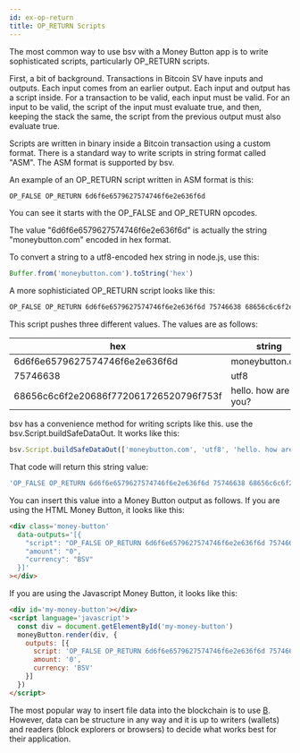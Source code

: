 ```yaml
---
id: ex-op-return
title: OP_RETURN Scripts
---
```


The most common way to use bsv with a Money Button app is to write sophisticated scripts, particularly OP_RETURN scripts.

First, a bit of background. Transactions in Bitcoin SV have inputs and outputs. Each input comes from an earlier output. Each input and output has a script inside. For a transaction to be valid, each input must be valid. For an input to be valid, the script of the input must evaluate true, and then, keeping the stack the same, the script from the previous output must also evaluate true.

Scripts are written in binary inside a Bitcoin transaction using a custom format. There is a standard way to write scripts in string format called "ASM". The ASM format is supported by bsv.

An example of an OP_RETURN script written in ASM format is this:
```sh
OP_FALSE OP_RETURN 6d6f6e6579627574746f6e2e636f6d
```

You can see it starts with the OP_FALSE and OP_RETURN opcodes.

The value "6d6f6e6579627574746f6e2e636f6d" is actually the string "moneybutton.com" encoded in hex format.

To convert a string to a utf8-encoded hex string in node.js, use this:
```javascript
Buffer.from('moneybutton.com').toString('hex')
```

A more sophisticiated OP_RETURN script looks like this:
```sh
OP_FALSE OP_RETURN 6d6f6e6579627574746f6e2e636f6d 75746638 68656c6c6f2e20686f772061726520796f753f
```

This script pushes three different values. The values are as follows:

| hex                                    | string              |
|----------------------------------------|---------------------|
| 6d6f6e6579627574746f6e2e636f6d         | moneybutton.com     |
| 75746638                               | utf8                |
| 68656c6c6f2e20686f772061726520796f753f | hello. how are you? |

bsv has a convenience method for writing scripts like this. use the bsv.Script.buildSafeDataOut. It works like this:

```javascript
bsv.Script.buildSafeDataOut(['moneybutton.com', 'utf8', 'hello. how are you?']).toASM()
```

That code will return this string value:
```javascript
'OP_FALSE OP_RETURN 6d6f6e6579627574746f6e2e636f6d 75746638 68656c6c6f2e20686f772061726520796f753f'
```

You can insert this value into a Money Button output as follows. If you are using the HTML Money Button, it looks like this:
```html
<div class='money-button'
  data-outputs='[{
    "script": "OP_FALSE OP_RETURN 6d6f6e6579627574746f6e2e636f6d 75746638 68656c6c6f2e20686f772061726520796f753f",
    "amount": "0",
    "currency": "BSV"
  }]'
></div>
```

If you are using the Javascript Money Button, it looks like this:
```html
<div id='my-money-button'></div>
<script language='javascript'>
  const div = document.getElementById('my-money-button')
  moneyButton.render(div, {
    outputs: [{
      script: 'OP_FALSE OP_RETURN 6d6f6e6579627574746f6e2e636f6d 75746638 68656c6c6f2e20686f772061726520796f753f',
      amount: '0',
      currency: 'BSV'
    }]
  })
</script>
```

The most popular way to insert file data into the blockchain is to use [B](https://github.com/unwriter/B). However, data can be structure in any way and it is up to writers (wallets) and readers (block explorers or browsers) to decide what works best for their application.
